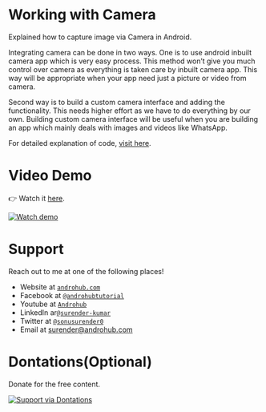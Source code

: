 # Working with Camera
Explained how to capture image via Camera in Android.

Integrating camera can be done in two ways. One is to use android inbuilt camera app which is very easy process. This method won’t give you much control over camera as everything is taken care by inbuilt camera app. This way will be appropriate when your app need just a picture or video from camera.

Second way is to build a custom camera interface and adding the functionality. This needs higher effort as we have to do everything by our own. Building custom camera interface will be useful when you are building an app which mainly deals with images and videos like WhatsApp.

For detailed explanation of code, [visit here](http://www.androhub.com/android-working-with-camera/).

# Video Demo
👉 Watch it <a href="https://youtu.be/8ps9inZo7Ws">here</a>.
<br>

[![Watch demo](http://i3.ytimg.com/vi/8ps9inZo7Ws/hqdefault.jpg)](https://youtu.be/8ps9inZo7Ws)

# Support
Reach out to me at one of the following places!

- Website at <a href="http://www.androhub.com/" target="_blank">`androhub.com`</a>
- Facebook at <a href="https://www.facebook.com/androhubtutorial/" target="_blank">`@androhubtutorial`</a>
- Youtube at <a href="https://www.youtube.com/channel/UCHJh3E9mtRzbM3WVVl9glJg" target="_blank">`Androhub`</a>
- LinkedIn ar<a href="https://www.linkedin.com/in/surender-kumar-681472a8?originalSubdomain=in" target="_blank">`@surender-kumar`</a>
- Twitter at <a href="https://twitter.com/sonusurender0/" target="_blank">`@sonusurender0`</a>
- Email at surender@androhub.com

# Dontations(Optional)
Donate for the free content.
<br>

[![Support via Dontations](https://www.paypalobjects.com/en_GB/i/btn/btn_donateCC_LG.gif)](https://www.paypal.com/cgi-bin/webscr?cmd=_donations&business=sonu.surendra0%40gmail.com&currency_code=USD&source=url)
